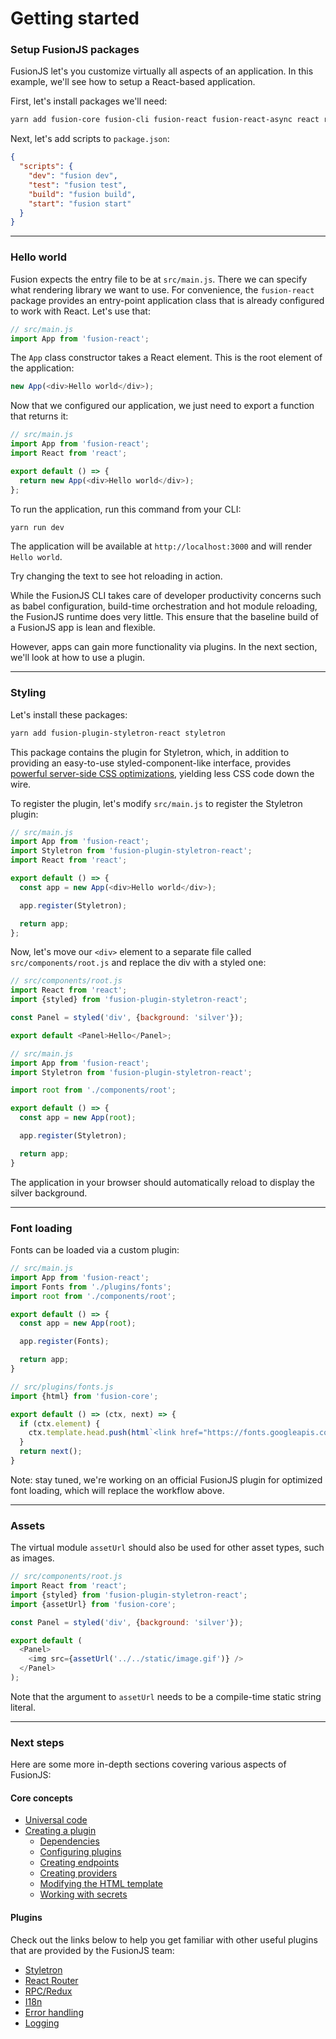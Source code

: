 # Getting started

### Setup FusionJS packages

FusionJS let's you customize virtually all aspects of an application. In this example, we'll see how to setup a React-based application.

First, let's install packages we'll need:

```sh
yarn add fusion-core fusion-cli fusion-react fusion-react-async react react-dom
```

Next, let's add scripts to `package.json`:

```json
{
  "scripts": {
    "dev": "fusion dev",
    "test": "fusion test",
    "build": "fusion build",
    "start": "fusion start"
  }
}
```

---

### Hello world

Fusion expects the entry file to be at `src/main.js`. There we can specify what rendering library we want to use. For convenience, the `fusion-react` package provides an entry-point application class that is already configured to work with React. Let's use that:

```js
// src/main.js
import App from 'fusion-react';
```

The `App` class constructor takes a React element. This is the root element of the application:

```js
new App(<div>Hello world</div>);
```

Now that we configured our application, we just need to export a function that returns it:

```js
// src/main.js
import App from 'fusion-react';
import React from 'react';

export default () => {
  return new App(<div>Hello world</div>);
};
```

To run the application, run this command from your CLI:

```sh
yarn run dev
```

The application will be available at `http://localhost:3000` and will render `Hello world`.

Try changing the text to see hot reloading in action.

While the FusionJS CLI takes care of developer productivity concerns such as babel configuration, build-time orchestration and hot module reloading, the FusionJS runtime does very little. This ensure that the baseline build of a FusionJS app is lean and flexible.

However, apps can gain more functionality via plugins. In the next section, we'll look at how to use a plugin.

---

### Styling

Let's install these packages:

```sh
yarn add fusion-plugin-styletron-react styletron
```

This package contains the plugin for Styletron, which, in addition to providing an easy-to-use styled-component-like interface, provides [powerful server-side CSS optimizations](https://ryantsao.com/blog/virtual-css-with-styletron), yielding less CSS code down the wire.

To register the plugin, let's modify `src/main.js` to register the Styletron plugin:

```js
// src/main.js
import App from 'fusion-react';
import Styletron from 'fusion-plugin-styletron-react';
import React from 'react';

export default () => {
  const app = new App(<div>Hello world</div>);

  app.register(Styletron);

  return app;
};
```

Now, let's move our `<div>` element to a separate file called `src/components/root.js` and replace the div with a styled one:

```js
// src/components/root.js
import React from 'react';
import {styled} from 'fusion-plugin-styletron-react';

const Panel = styled('div', {background: 'silver'});

export default <Panel>Hello</Panel>;

// src/main.js
import App from 'fusion-react';
import Styletron from 'fusion-plugin-styletron-react';

import root from './components/root';

export default () => {
  const app = new App(root);

  app.register(Styletron);

  return app;
}
```

The application in your browser should automatically reload to display the silver background.

---

### Font loading

Fonts can be loaded via a custom plugin:

```js
// src/main.js
import App from 'fusion-react';
import Fonts from './plugins/fonts';
import root from './components/root';

export default () => {
  const app = new App(root);

  app.register(Fonts);

  return app;
}

// src/plugins/fonts.js
import {html} from 'fusion-core';

export default () => (ctx, next) => {
  if (ctx.element) {
    ctx.template.head.push(html`<link href="https://fonts.googleapis.com/css?family=Open+Sans" rel="stylesheet" />`);
  }
  return next();
}
```

Note: stay tuned, we're working on an official FusionJS plugin for optimized font loading, which will replace the workflow above.

---

### Assets

The virtual module `assetUrl` should also be used for other asset types, such as images.

```js
// src/components/root.js
import React from 'react';
import {styled} from 'fusion-plugin-styletron-react';
import {assetUrl} from 'fusion-core';

const Panel = styled('div', {background: 'silver'});

export default (
  <Panel>
    <img src={assetUrl('../../static/image.gif')} />
  </Panel>
);
```

Note that the argument to `assetUrl` needs to be a compile-time static string literal.

---

### Next steps

Here are some more in-depth sections covering various aspects of FusionJS:

#### Core concepts

* [Universal code](https://github.com/fusionjs/fusion-core/blob/master/docs/guides/universal-code.md)
* [Creating a plugin](https://github.com/fusionjs/fusion-core/blob/master/docs/guides/creating-a-plugin.md)
  * [Dependencies](https://github.com/fusionjs/fusion-core/blob/master/docs/guides/dependencies.md)
  * [Configuring plugins](https://github.com/fusionjs/fusion-core/blob/master/docs/guides/configuring-plugins.md)
  * [Creating endpoints](https://github.com/fusionjs/fusion-core/blob/master/docs/guides/creating-endpoints.md)
  * [Creating providers](https://github.com/fusionjs/fusion-core/blob/master/docs/guides/creating-providers.md)
  * [Modifying the HTML template](https://github.com/fusionjs/fusion-core/blob/master/docs/guides/modifying-html-template.md)
  * [Working with secrets](https://github.com/fusionjs/fusion-core/blob/master/docs/guides/working-with-secrets.md)

#### Plugins

Check out the links below to help you get familiar with other useful plugins that are provided by the FusionJS team:

* [Styletron](https://github.com/fusionjs/fusion-plugin-styletron-react)
* [React Router](https://github.com/fusionjs/fusion-plugin-react-router)
* [RPC/Redux](https://github.com/fusionjs/fusion-plugin-rpc-redux-react)
* [I18n](https://github.com/fusionjs/fusion-plugin-i18n-react)
* [Error handling](https://github.com/fusionjs/fusion-plugin-error-handling)
* [Logging](https://github.com/fusionjs/fusion-plugin-universal-logger)

